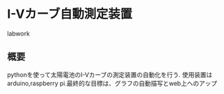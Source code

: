 I-Vカーブ自動測定装置
====

labwork

## 概要
pythonを使って太陽電池のI-Vカーブの測定装置の自動化を行う.
使用装置はarduino,raspberry pi.最終的な目標は、グラフの自動描写とweb上へのアップ


